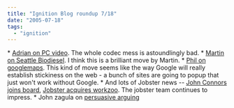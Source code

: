```yaml
---
title: "Ignition Blog roundup 7/18"
date: "2005-07-18"
tags: 
  - "ignition"
---
```


\* [Adrian on PC video](http://www.geekfishing.net//2005/06/27/why_is_video_so_tough_on_a_pc_.html). The whole codec mess is astoundlingly bad. \* [Martin on Seattle Biodiesel](http://www.martinandalex.com/blog/archives/2005/07/its_offical_vc.html). I think this is a brilliant move by Martin. \* [Phil on googlemaps](http://www.thebogles.com/blog/2005/06/google-maps-api.html). This kind of move seems like the way Google will really establish stickiness on the web - a bunch of sites are going to popup that just won't work without Google. \* And lots of Jobster news -- [John Connors joins board](http://www.thebogles.com/blog/2005/07/tech-vets-hire-calling-business-week.html), [Jobster acquires workzoo](http://jobster.blogs.com/blog_dot_jobster_dot_com/2005/07/jobster_acquire.html). The jobster team continues to impress. \* John zagula on [persuasive arguing](http://marketingplaybook.com/2005/07/07/yes_and_so.html)
